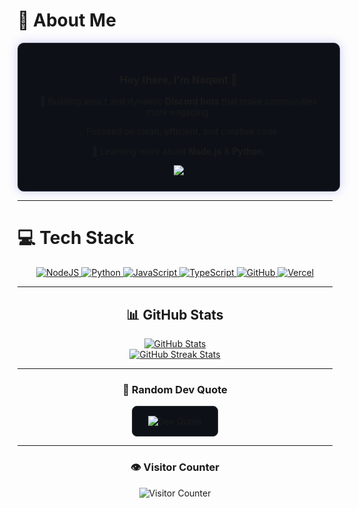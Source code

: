 # 💫 About Me
<div align="center">
  <div style="background:#0d1117; border:1px solid #30363d; border-radius:10px; padding:25px 30px; display:inline-block; box-shadow:0 0 15px rgba(88,101,242,0.3); width:90%; max-width:500px;">
    <h3>Hey there, I'm <b>Naqent</b> 👋</h3>
    <p>🚀 Building smart and dynamic <b>Discord bots</b> that make communities more engaging.</p>
    <p>💡 Focused on clean, efficient, and creative code.</p>
    <p>🌱 Learning more about <b>Node.js</b> & <b>Python</b>.</p>
    <a href="https://discord.com/users/Naqint" target="_blank">
      <img src="https://img.shields.io/badge/Discord%20-%20Naqint-5865F2?style=for-the-badge&logo=discord&logoColor=white"/>
    </a>
  </div>
</div>

---

# 💻 Tech Stack
<div align="center">
  <a href="https://nodejs.org/" target="_blank">
    <img src="https://skillicons.dev/icons?i=nodejs" alt="NodeJS"/>
  </a>
  <a href="https://www.python.org/" target="_blank">
    <img src="https://skillicons.dev/icons?i=python" alt="Python"/>
  </a>
  <a href="https://developer.mozilla.org/en-US/docs/Web/JavaScript" target="_blank">
    <img src="https://skillicons.dev/icons?i=js" alt="JavaScript"/>
  </a>
  <a href="https://www.typescriptlang.org/" target="_blank">
    <img src="https://skillicons.dev/icons?i=ts" alt="TypeScript"/>
  </a>
  <a href="https://github.com/" target="_blank">
    <img src="https://skillicons.dev/icons?i=github" alt="GitHub"/>
  </a>
  <a href="https://vercel.com/" target="_blank">
    <img src="https://skillicons.dev/icons?i=vercel" alt="Vercel"/>
  </a>
</div>

---

<div align="center">
  <h2>📊 GitHub Stats</h2>
  <a href="https://github.com/naqent" target="_blank">
    <img src="https://github-readme-stats.vercel.app/api?username=naqent&theme=tokyonight&hide_border=false&include_all_commits=true&count_private=true&show_icons=true" alt="GitHub Stats"/>
  </a>
  <br/>
  <a href="https://github.com/naqent" target="_blank">
    <img src="https://github-readme-streak-stats.herokuapp.com/?user=naqent&theme=tokyonight&hide_border=false" alt="GitHub Streak Stats"/>
  </a>
</div>

---

<div align="center">
  <h3>💬 Random Dev Quote</h3>
  <div style="background:#0d1117; border:1px solid #30363d; border-radius:8px; padding:15px 25px; display:inline-block;">
    <img src="https://quotes-github-readme.vercel.app/api?type=horizontal&theme=dark" alt="Dev Quote" />
  </div>
</div>

---

<div align="center">
  <h3>👁️ Visitor Counter</h3>
  <img src="https://count.getloli.com/@naqent?theme=asoul" alt="Visitor Counter"/>
</div>

<!-- Generated with ❤️ for naqent -->
